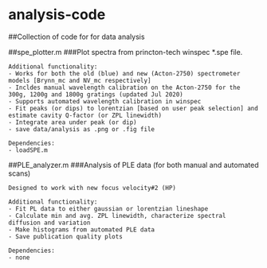# analysis-code
##Collection of code for for data analysis 


##spe_plotter.m
###Plot spectra from princton-tech winspec *.spe file. 
```
Additional functionality:
- Works for both the old (blue) and new (Acton-2750) spectrometer models [Brynn_mc and NV_mc respectively]
- Incldes manual wavelength calibration on the Acton-2750 for the 300g, 1200g and 1800g gratings (updated Jul 2020)
- Supports automated wavelength calibration in winspec
- Fit peaks (or dips) to lorentzian [based on user peak selection] and estimate cavity Q-factor (or ZPL linewidth)
- Integrate area under peak (or dip)
- save data/analysis as .png or .fig file

Dependencies:
- loadSPE.m
```

##PLE_analyzer.m
###Analysis of PLE data (for both manual and automated scans)  
```
Designed to work with new focus velocity#2 (HP)

Additional functionality:
- Fit PL data to either gaussian or lorentzian lineshape
- Calculate min and avg. ZPL linewidth, characterize spectral diffusion and variation
- Make histograms from automated PLE data
- Save publication quality plots

Dependencies:
- none
```
